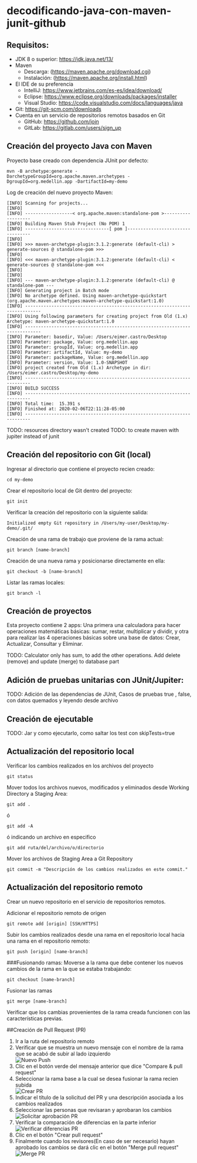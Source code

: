 # decodificando-java-con-maven-junit-github

## Requisitos:

- JDK 8 o superior: https://jdk.java.net/13/
- Maven 
  - Descarga: (https://maven.apache.org/download.cgi)
  - Instalación: (https://maven.apache.org/install.html)
- El IDE de su preferencia 
  - IntelliJ: https://www.jetbrains.com/es-es/idea/download/
  - Eclipse: https://www.eclipse.org/downloads/packages/installer
  - Visual Studio: https://code.visualstudio.com/docs/languages/java
- Git: https://git-scm.com/downloads
- Cuenta en un servicio de repositorios remotos basados en Git
  - GitHub: https://github.com/join
  - GitLab: https://gitlab.com/users/sign_up


## Creación del proyecto Java con Maven
Proyecto base creado con dependencia JUnit por defecto:
~~~
mvn -B archetype:generate -DarchetypeGroupId=org.apache.maven.archetypes -DgroupId=org.medellin.app -DartifactId=my-demo
~~~
Log de creación del nuevo proyecto Maven:
~~~
[INFO] Scanning for projects...
[INFO]
[INFO] ------------------< org.apache.maven:standalone-pom >-------------------
[INFO] Building Maven Stub Project (No POM) 1
[INFO] --------------------------------[ pom ]---------------------------------
[INFO]
[INFO] >>> maven-archetype-plugin:3.1.2:generate (default-cli) > generate-sources @ standalone-pom >>>
[INFO]
[INFO] <<< maven-archetype-plugin:3.1.2:generate (default-cli) < generate-sources @ standalone-pom <<<
[INFO]
[INFO]
[INFO] --- maven-archetype-plugin:3.1.2:generate (default-cli) @ standalone-pom ---
[INFO] Generating project in Batch mode
[INFO] No archetype defined. Using maven-archetype-quickstart (org.apache.maven.archetypes:maven-archetype-quickstart:1.0)
[INFO] ----------------------------------------------------------------------------
[INFO] Using following parameters for creating project from Old (1.x) Archetype: maven-archetype-quickstart:1.0
[INFO] ----------------------------------------------------------------------------
[INFO] Parameter: basedir, Value: /Users/eimer.castro/Desktop
[INFO] Parameter: package, Value: org.medellin.app
[INFO] Parameter: groupId, Value: org.medellin.app
[INFO] Parameter: artifactId, Value: my-demo
[INFO] Parameter: packageName, Value: org.medellin.app
[INFO] Parameter: version, Value: 1.0-SNAPSHOT
[INFO] project created from Old (1.x) Archetype in dir: /Users/eimer.castro/Desktop/my-demo
[INFO] ------------------------------------------------------------------------
[INFO] BUILD SUCCESS
[INFO] ------------------------------------------------------------------------
[INFO] Total time:  15.391 s
[INFO] Finished at: 2020-02-06T22:11:28-05:00
[INFO] ------------------------------------------------------------------------
~~~
TODO: resources directory wasn't created
TODO: to create maven with jupiter instead of junit


## Creación del repositorio con Git (local)
Ingresar al directorio que contiene el proyecto recien creado:
~~~
cd my-demo
~~~
Crear el repositorio local de Git dentro del proyecto:
~~~
git init
~~~
Verificar la creación del repositorio con la siguiente salida:
~~~
Initialized empty Git repository in /Users/my-user/Desktop/my-demo/.git/
~~~
Creación de una rama de trabajo que proviene de la rama actual:
~~~
git branch [name-branch]
~~~
Creación de una nueva rama y posicionarse directamente en ella:
~~~
git checkout -b [name-branch]
~~~
Listar las ramas locales:
~~~
git branch -l
~~~

## Creación de proyectos

Esta proyecto contiene 2 apps: Una primera una calculadora para hacer operaciones matemáticas básicas: sumar, restar, multiplicar y dividir,
 y otra para realizar las 4 operaciones básicas sobre una base de datos: Crear, Actualizar, Consultar y Eliminar.
 
 
 TODO: Calculator only has sum, to add the other operations. Add delete (remove) and update (merge) to database part


## Adición de pruebas unitarias con JUnit/Jupiter:

TODO: Adición de las dependencias de JUnit, Casos de pruebas true , false, con datos quemados y leyendo desde archivo 


## Creación de ejecutable


TODO: Jar y como ejecutarlo, como saltar los test con skipTests=true


## Actualización del repositorio local
Verificar los cambios realizados en los archivos del proyecto
~~~
git status
~~~
Mover todos los archivos nuevos, modificados y eliminados desde Working Directory a Staging Area:
~~~
git add .
~~~
ó
~~~
git add -A
~~~
ó indicando un archivo en especifico
~~~
git add ruta/del/archivo/o/directorio
~~~
Mover los archivos de Staging Area a Git Repository
~~~
git commit -m "Descripción de los cambios realizados en este commit."
~~~
## Actualización del repositorio remoto
Crear un nuevo repositorio en el servicio de repositorios remotos.  

Adicionar el repositorio remoto de origen
~~~
git remote add [origin] [SSH/HTTPS]
~~~
Subir los cambios realizados desde una rama en el repositorio local hacia una rama en el repositorio remoto:
~~~
git push [origin] [name-branch]
~~~
###Fusionando ramas:
Moverse a la rama que debe contener los nuevos cambios de la rama en la que se estaba trabajando:
~~~
git checkout [name-branch]
~~~
Fusionar las ramas
~~~
git merge [name-branch]
~~~
Verificar que los cambias provenientes de la rama creada funcionen con las características previas.

##Creación de Pull Request (PR)
1. Ir a la ruta del repositorio remoto
2. Verificar que se muestra un nuevo mensaje con el nombre de la rama que se acabó de subir al lado izquierdo  
![Nuevo Push](src/main/resources/screenshots/ScreenShot1.png?raw=true "Nuevo Push")
3. Clic en el botón verde del mensaje anterior que dice "Compare & pull request"
4. Seleccionar la rama base a la cual se desea fusionar la rama recien subida  
![Crear PR](src/main/resources/screenshots/ScreenShot2.png?raw=true "Crear PR")
5. Indicar el título de la solicitud del PR y una descripción asociada a los cambios realizados
6. Seleccionar las personas que revisaran y aprobaran los cambios  
![Solicitar aprobación PR](src/main/resources/screenshots/ScreenShot3.png?raw=true "Solicitar aprobación PR")
7. Verificar la comparación de diferencias en la parte inferior  
![Verificar diferencias PR](src/main/resources/screenshots/ScreenShot4.png?raw=true "Verificar diferencias PR")
8. Clic en el botón "Crear pull request"
9. Finalmente cuando los revisores(En caso de ser necesario) hayan aprobado los cambios se dará clic en el botón "Merge pull request"  
![Merge PR](src/main/resources/screenshots/ScreenShot5.png?raw=true "Merge PR")
